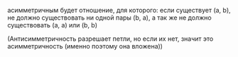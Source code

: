 aсимметричным будет отношение, для которого: если существует (a, b), не должно существовать ни одной пары (b, a), а так же не должно существовать (a, a) или (b, b)

(Антисимметричность разрешает петли, но если их нет, значит это асимметричность (именно поэтому она вложена))